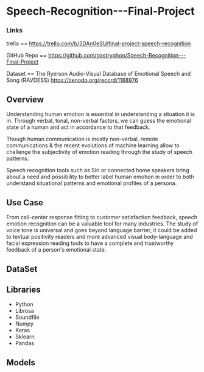 # Speech-Recognition---Final-Project

### Links
trello == https://trello.com/b/3DAn0eSU/final-project-speech-recognition

GitHub Repo == https://github.com/gastryphon/Speech-Recognition---Final-Project

Dataset == The Ryerson Audio-Visual Database of Emotional Speech and Song (RAVDESS)
           https://zenodo.org/record/1188976

## Overview

Understanding human emotion is essential in understanding a situation it is in. Through verbal, tonal, non-verbal factors, we can guess the emotional state of a human and act in accordance to that feedback. 

Though human communication is mostly non-verbal, remote communications & the recent evolutions of machine learning allow to challenge the subjectivity of emotion reading through the study of speech patterns.

Speech recognition tools such as Siri or connected home speakers bring about a need and possibility to better label human emotion in order to both understand situational patterns and emotional profiles of a persona. 

## Use Case

From call-center response fitting to customer satisfaction feedback, speech emotion recognition can be a valuable tool
for many industries. The study of voice tone is universal and goes beyond language barrier, it could be added to textual positivity readers and more advanced visual body-language and facial expression reading tools to have a complete and trustworthy feedback of a person's emotional state.


## DataSet

## Libraries

- Python
- Librosa
- Soundfile
- Numpy
- Keras
- Sklearn
- Pandas

## Models
